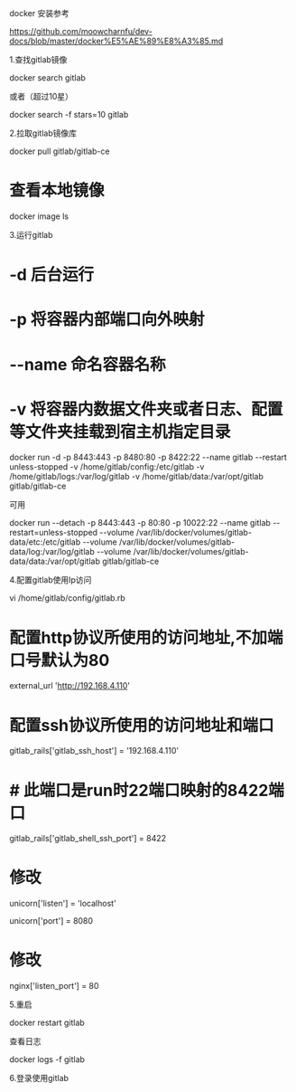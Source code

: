 docker 安装参考

https://github.com/moowcharnfu/dev-docs/blob/master/docker%E5%AE%89%E8%A3%85.md

1.查找gitlab镜像

docker search gitlab

或者（超过10星）

docker search -f stars=10 gitlab

2.拉取gitlab镜像库

docker pull gitlab/gitlab-ce
# 查看本地镜像
docker image ls

3.运行gitlab

# -d 后台运行
# -p 将容器内部端口向外映射
# --name 命名容器名称
# -v 将容器内数据文件夹或者日志、配置等文件夹挂载到宿主机指定目录
docker run -d -p 8443:443 -p 8480:80 -p 8422:22 --name gitlab --restart unless-stopped -v /home/gitlab/config:/etc/gitlab -v /home/gitlab/logs:/var/log/gitlab -v /home/gitlab/data:/var/opt/gitlab gitlab/gitlab-ce

可用

docker run --detach -p 8443:443 -p 80:80 -p 10022:22 --name gitlab --restart=unless-stopped --volume /var/lib/docker/volumes/gitlab-data/etc:/etc/gitlab --volume /var/lib/docker/volumes/gitlab-data/log:/var/log/gitlab --volume /var/lib/docker/volumes/gitlab-data/data:/var/opt/gitlab gitlab/gitlab-ce

4.配置gitlab使用Ip访问

vi /home/gitlab/config/gitlab.rb
# 配置http协议所使用的访问地址,不加端口号默认为80
external_url 'http://192.168.4.110'

# 配置ssh协议所使用的访问地址和端口
gitlab_rails['gitlab_ssh_host'] = '192.168.4.110'
# # 此端口是run时22端口映射的8422端口
gitlab_rails['gitlab_shell_ssh_port'] = 8422


# 修改
unicorn['listen'] = 'localhost'

unicorn['port'] = 8080
# 修改
nginx['listen_port'] = 80

5.重启

docker restart gitlab

查看日志

docker logs -f gitlab

6.登录使用gitlab
